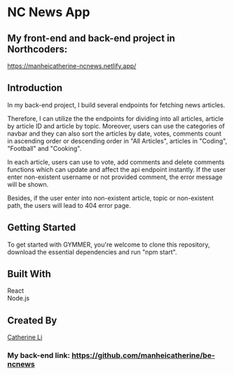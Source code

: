 # NC News App
## My front-end and back-end project in Northcoders:
https://manheicatherine-ncnews.netlify.app/

## Introduction
In my back-end project, I build several endpoints for fetching news articles.

Therefore, I can utilize the the endpoints for dividing into all articles, article by article ID and article by topic. Moreover, users can use the categories of navbar and they can also sort the articles by date, votes, comments count in ascending order or descending order in "All Articles", articles in "Coding", "Football" and "Cooking".

In each article, users can use to vote, add comments and delete comments functions which can update and affect the api endpoint instantly. If the user enter non-existent username or not provided comment, the error message will be shown.

Besides, if the user enter into  non-existent article, topic or non-existent path, the users will lead to 404 error page. 

## Getting Started
To get started with GYMMER, you're welcome to clone this repository, download the essential dependencies and run "npm start".

##  Built With
React <br />
Node.js <br />

## Created By
[Catherine Li](https://github.com/manheicatherine)

### My back-end link: https://github.com/manheicatherine/be-ncnews
